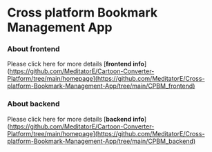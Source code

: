 # Cross platform Bookmark Management App

### About frontend
Please click here for more details [**frontend info**](https://github.com/MeditatorE/Cartoon-Converter-Platform/tree/main/homepage](https://github.com/MeditatorE/Cross-platform-Bookmark-Management-App/tree/main/CPBM_frontend)

### About backend
Please click here for more details [**backend info**](https://github.com/MeditatorE/Cartoon-Converter-Platform/tree/main/homepage](https://github.com/MeditatorE/Cross-platform-Bookmark-Management-App/tree/main/CPBM_backend)
